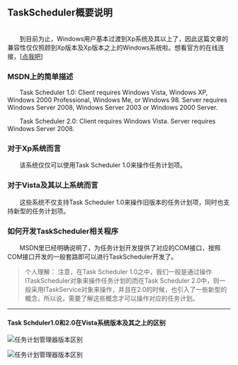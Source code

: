 ## TaskScheduler概要说明

<br>
&#160;&#160;&#160;&#160;&#160;&#160;
到目前为止，Windows用户基本过渡到Xp系统及其以上了，因此这篇文章的兼容性仅仅照顾到Xp版本及Xp版本之上的Windows系统啦。想看官方的在线连接，[<a href="https://msdn.microsoft.com/EN-US/library/windows/desktop/aa383614(v=vs.85).aspx" target="blank" >点我吧</a>]

### MSDN上的简单描述
&#160;&#160;&#160;&#160;&#160;&#160;
Task Scheduler 1.0: Client requires Windows Vista, Windows XP, Windows 2000 Professional, Windows Me, or Windows 98. Server requires Windows Server 2008, Windows Server 2003 or Windows 2000 Server.

&#160;&#160;&#160;&#160;&#160;&#160;
Task Scheduler 2.0: Client requires Windows Vista. Server requires Windows Server 2008.

### 对于Xp系统而言
&#160;&#160;&#160;&#160;&#160;&#160;
该系统仅仅可以使用Task Scheduler 1.0来操作任务计划项。

### 对于Vista及其以上系统而言
&#160;&#160;&#160;&#160;&#160;&#160;
这些系统不仅支持Task Scheduler 1.0来操作旧版本的任务计划项，同时也支持新型的任务计划项。

### 如何开发TaskScheduler相关程序
&#160;&#160;&#160;&#160;&#160;&#160;
MSDN里已经明确说明了，为任务计划开发提供了对应的COM接口，按照COM接口开发的一般套路即可以进行TaskScheduler开发了。

>个人理解：
注意，在Task Scheduler 1.0之中，我们一般是通过操作ITaskScheduler对象来操作任务计划的而在Task Scheduler 2.0中，则一般采用ITaskService对象来操作，并且在2.0的时候，也引入了一些新型的概念，所以说，需要了解这些概念才可以操作对应的任务计划。

***

#### Task Schduler1.0和2.0在Vista系统版本及其之上的区别
![任务计划管理器版本区别](assets/001/01-1054b769.png)

![任务计划管理器版本区别](assets/001/01-64bb6da2.png)
